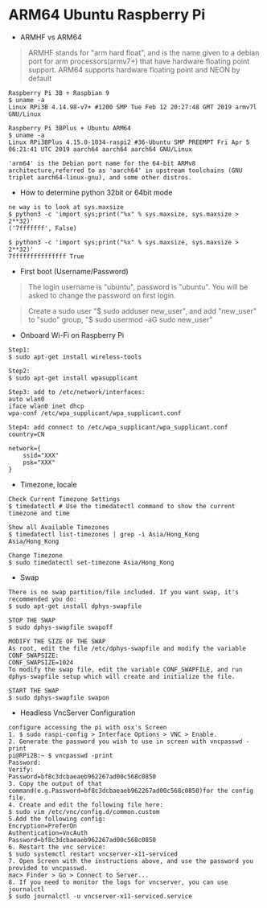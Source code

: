 ARM64 Ubuntu Raspberry Pi
=========================
* ARMHF vs ARM64 
> ARMHF stands for "arm hard float", and is the name given to a debian port for arm processors(armv7+) that have hardware floating point support.
> ARM64 supports hardware floating point and NEON by default
```
Raspberry Pi 3B + Raspbian 9 
$ uname -a
Linux RPi3B 4.14.98-v7+ #1200 SMP Tue Feb 12 20:27:48 GMT 2019 armv7l GNU/Linux

Raspberry Pi 3BPlus + Ubuntu ARM64 
$ uname -a
Linux RPi3BPlus 4.15.0-1034-raspi2 #36-Ubuntu SMP PREEMPT Fri Apr 5 06:21:41 UTC 2019 aarch64 aarch64 aarch64 GNU/Linux

'arm64' is the Debian port name for the 64-bit ARMv8 architecture,referred to as 'aarch64' in upstream toolchains (GNU triplet aarch64-linux-gnu), and some other distros.

```

* How to determine python 32bit or 64bit mode
```
ne way is to look at sys.maxsize
$ python3 -c 'import sys;print("%x" % sys.maxsize, sys.maxsize > 2**32)'
('7fffffff', False)

$ python3 -c 'import sys;print("%x" % sys.maxsize, sys.maxsize > 2**32)'
7fffffffffffffff True
```

* First boot (Username/Password)
> The login username is "ubuntu", password is "ubuntu". You will be asked to change the password on first login.

> Create a sudo user "$ sudo adduser new_user", and add "new_user" to "sudo" group, "$ sudo usermod -aG sudo new_user"

* Onboard Wi-Fi on Raspberry Pi 
```
Step1:
$ sudo apt-get install wireless-tools 

Step2:
$ sudo apt-get install wpasupplicant 

Step3: add to /etc/network/interfaces:
auto wlan0
iface wlan0 inet dhcp
wpa-conf /etc/wpa_supplicant/wpa_supplicant.conf 

Step4: add connect to /etc/wpa_supplicant/wpa_supplicant.conf 
country=CN 

network={
    ssid="XXX"
    psk="XXX"
}
```

* Timezone, locale
```
Check Current Timezone Settings 
$ timedatectl # Use the timedatectl command to show the current timezone and time

Show all Available Timezones 
$ timedatectl list-timezones | grep -i Asia/Hong_Kong
Asia/Hong_Kong

Change Timezone 
$ sudo timedatectl set-timezone Asia/Hong_Kong 
```

* Swap 
```
There is no swap partition/file included. If you want swap, it's recommended you do:
$ sudo apt-get install dphys-swapfile

STOP THE SWAP 
$ sudo dphys-swapfile swapoff 

MODIFY THE SIZE OF THE SWAP 
As root, edit the file /etc/dphys-swapfile and modify the variable CONF_SWAPSIZE:
CONF_SWAPSIZE=1024
To modify the swap file, edit the variable CONF_SWAPFILE, and run dphys-swapfile setup which will create and initialize the file.

START THE SWAP 
$ sudo dphys-swapfile swapon
```

* Headless VncServer Configuration 
```
configure accessing the pi with osx's Screen
1. $ sudo raspi-config > Interface Options > VNC > Enable.
2. Generate the password you wish to use in screen with vncpasswd -print 
pi@RPi2B:~ $ vncpasswd -print
Password:
Verify:
Password=bf8c3dcbaeaeb962267ad00c568c0850
3. Copy the output of that command(e.g.Password=bf8c3dcbaeaeb962267ad00c568c0850)for the config file.
4. Create and edit the following file here:
$ sudo vim /etc/vnc/config.d/common.custom 
5.Add the following config:
Encryption=PreferOn
Authentication=VncAuth
Password=bf8c3dcbaeaeb962267ad00c568c0850
6. Restart the vnc service:
$ sudo systemctl restart vncserver-x11-serviced 
7. Open Screen with the instructions above, and use the password you provided to vncpasswd.
mac> Finder > Go > Connect to Server... 
8. If you need to monitor the logs for vncserver, you can use journalctl
$ sudo journalctl -u vncserver-x11-serviced.service 
```
